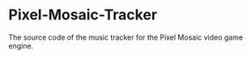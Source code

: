 # Pixel-Mosaic-Tracker
The source code of the music tracker for the Pixel Mosaic video game engine. 
